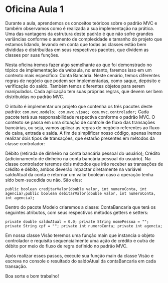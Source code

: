 # Oficina Aula 1

Durante a aula, aprendemos os conceitos teóricos sobre o padrão MVC e também observamos como é realizada a sua implementação na prática. Uma das vantagens da estrutura deste padrão é que não sofre grandes variâncias conforme o aumento de complexidade e tamanho do projeto que estamos lidando, levando em conta que todas as classes estão bem divididas e distribuídas em seus respectivos pacotes, que dividem as classes por suas funções.

Nesta oficina iremos fazer algo semelhante ao que foi demonstrado no tópico de implementação da webaula, no entanto, faremos isso em um contexto mais específico: Conta Bancária. Neste cenário, temos diferentes regras de negócio que podem ser implementadas, como saque, depósito e verificação do saldo. Também temos diferentes objetos para serem manipulados. Cada aplicação tem suas próprias regras, que devem ser bem distribuídas no padrão MVC.

O intuito é implementar um projeto que contenha os três pacotes deste padrão:
`
com.mvc.modelo;
com.mvc.visao;
com.mvc.controlador;
`
Cada pacote terá sua responsabilidade respectiva conforme o padrão MVC. O contexto se passa em uma situação de controle de fluxo das transações bancárias, ou seja, vamos aplicar as regras de negócio referentes ao fluxo de caixa, entrada e saída. A fim de simplificar nosso código, apenas iremos realizar dois tipos de transações, que estarão presentes em métodos da classe controlador:

Débito (retirada de dinheiro na conta bancária pessoal do usuário);
Crédito (adicionamento de dinheiro na conta bancária pessoal do usuário).
Na classe controlador teremos dois métodos que irão receber as transações de crédito e débito, ambos deverão impactar diretamente na variável saldoAtual da conta e retornar um valor boolean caso a operação tenha sido bem-sucedida ou não. São eles:

`public boolean creditarValor(double valor, int numeroConta, int agencia);public boolean debitarValor(double valor, int numeroConta, int agencia);
`

Dentro do pacote Modelo criaremos a classe: ContaBancaria que terá os seguintes atributos, com seus respectivos métodos getters e setters:

` private double saldoAtual = 0.0;
private String nomePessoa = ""; 
private String cpf = "";
private int numeroConta;
  private int agencia;
`

Em nossa classe Visão teremos uma função main que instancia o objeto controlador e requisita sequencialmente uma ação de crédito e outra de débito por meio do fluxo de regra definido no padrão MVC.

Após realizar esses passos, execute sua função main da classe Visão e escreva no console o resultado do saldoAtual da contaBancaria em cada transação.

Boa sorte e bom trabalho!